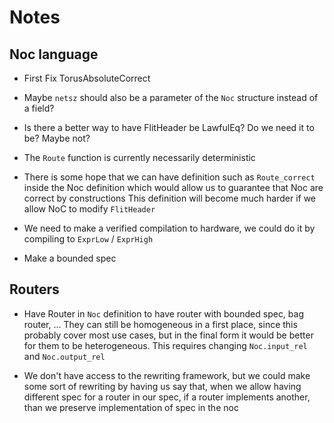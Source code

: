 # Notes

## Noc language

- First Fix TorusAbsoluteCorrect

- Maybe `netsz` should also be a parameter of the `Noc` structure instead of a
  field?

- Is there a better way to have FlitHeader be LawfulEq? Do we need it to be?
  Maybe not?

- The `Route` function is currently necessarily deterministic

- There is some hope that we can have definition such as `Route_correct` inside
  the Noc definition which would allow us to guarantee that Noc are correct by
  constructions
  This definition will become much harder if we allow NoC to modify `FlitHeader`

- We need to make a verified compilation to hardware, we could do it by
  compiling to `ExprLow` / `ExprHigh`

- Make a bounded spec

## Routers

- Have Router in `Noc` definition to have router with bounded spec, bag router,
  ...
  They can still be homogeneous in a first place, since this probably cover most
  use cases, but in the final form it would be better for them to be
  heterogeneous.
  This requires changing `Noc.input_rel` and `Noc.output_rel`

- We don't have access to the rewriting framework, but we could make some sort
  of rewriting by having us say that, when we allow having different spec for a
  router in our spec, if a router implements another, than we preserve
  implementation of spec in the noc
